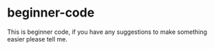 # beginner-code
This is beginner code, if you have any  suggestions to make something easier please tell me. 
